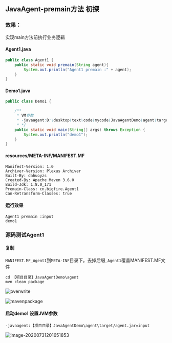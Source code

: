 ## JavaAgent-premain方法 初探

### 效果：

实现main方法前执行业务逻辑

#### Agent1.java

```java
public class Agent1 {
    public static void premain(String agent){
        System.out.println("Agent1 premain :" + agent);
    }
}
```

#### Demo1.java

```java
public class Demo1 {

    /**
     * VM参数
     * -javaagent:D:\desktop\text\code\mycode\JavaAgentDemo\agent\target/agent.jar=input
     * */
    public static void main(String[] args) throws Exception {
        System.out.println("demo1");
    }
}
```

#### resources/META-INF/MANIFEST.MF

```META-INF
Manifest-Version: 1.0
Archiver-Version: Plexus Archiver
Built-By: dahuoyzs
Created-By: Apache Maven 3.6.0
Build-Jdk: 1.8.0_171
Premain-Class: cn.bigfire.Agent1
Can-Retransform-Classes: true

```

#### 运行效果

```shell script
Agent1 premain :input
demo1
```





### 源码测试Agent1

#### 复制

`MANIFEST.MF_Agent1`到`META-INF`目录下。去掉后缀`_Agent1`覆盖MANIFEST.MF文件

```shell script
cd 【项目目录】JavaAgentDemo\agent 
mvn clean package
```
![overwrite](https://gitee.com/dahuoyzs/res/raw/master/img/overwrite.png)

![mavenpackage](https://gitee.com/dahuoyzs/res/raw/master/img/mavenpackage.jpg)



#### 启动demo1 设置JVM参数

`-javaagent:【项目目录】JavaAgentDemo\agent\target/agent.jar=input`

![image-20200731201651853](https://gitee.com/dahuoyzs/res/raw/master/img/image-20200731201651853.png)








